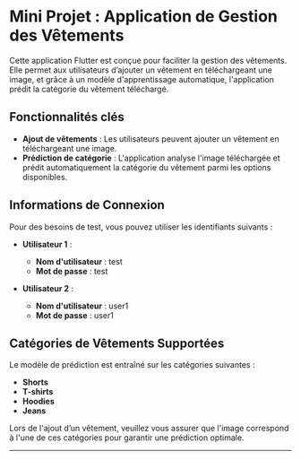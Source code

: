 # Mini Projet : Application de Gestion des Vêtements

Cette application Flutter est conçue pour faciliter la gestion des vêtements. Elle permet aux utilisateurs d’ajouter un vêtement en téléchargeant une image, et grâce à un modèle d'apprentissage automatique, l'application prédit la catégorie du vêtement téléchargé.

## Fonctionnalités clés

- **Ajout de vêtements** : Les utilisateurs peuvent ajouter un vêtement en téléchargeant une image.
- **Prédiction de catégorie** : L'application analyse l'image téléchargée et prédit automatiquement la catégorie du vêtement parmi les options disponibles.

## Informations de Connexion

Pour des besoins de test, vous pouvez utiliser les identifiants suivants :

- **Utilisateur 1** :  
  - **Nom d'utilisateur** : test  
  - **Mot de passe** : test

- **Utilisateur 2** :  
  - **Nom d'utilisateur** : user1  
  - **Mot de passe** : user1

## Catégories de Vêtements Supportées

Le modèle de prédiction est entraîné sur les catégories suivantes :
- **Shorts**
- **T-shirts**
- **Hoodies**
- **Jeans**

Lors de l'ajout d’un vêtement, veuillez vous assurer que l'image correspond à l'une de ces catégories pour garantir une prédiction optimale.

---

